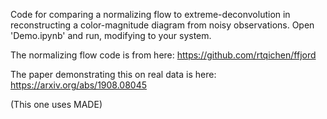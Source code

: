 Code for comparing a normalizing flow to extreme-deconvolution
in reconstructing a color-magnitude diagram
from noisy observations. Open 'Demo.ipynb' and run,
modifying to your system.

The normalizing flow code is from here: https://github.com/rtqichen/ffjord


The paper demonstrating this on real data is here: https://arxiv.org/abs/1908.08045

(This one uses MADE)
